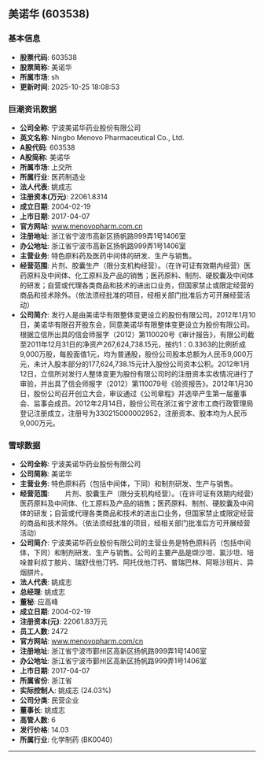 ## 美诺华 (603538)

### 基本信息

- **股票代码**: 603538
- **股票简称**: 美诺华
- **所属市场**: sh
- **更新时间**: 2025-10-25 18:08:53

### 巨潮资讯数据

- **公司全称**: 宁波美诺华药业股份有限公司
- **英文名称**: Ningbo Menovo Pharmaceutical Co., Ltd.
- **A股代码**: 603538
- **A股简称**: 美诺华
- **所属市场**: 上交所
- **所属行业**: 医药制造业
- **法人代表**: 姚成志
- **注册资本(万元)**: 22061.8314
- **成立日期**: 2004-02-19
- **上市日期**: 2017-04-07
- **官方网站**: www.menovopharm.com.cn
- **注册地址**: 浙江省宁波市高新区扬帆路999弄1号1406室
- **办公地址**: 浙江省宁波市高新区扬帆路999弄1号1406室
- **主营业务**: 特色原料药及医药中间体的研发、生产与销售。
- **经营范围**: 片剂、胶囊生产（限分支机构经营）。（在许可证有效期内经营）医药原料及中间体、化工原料及产品的销售；医药原料、制剂、硬胶囊及中间体的研发；自营或代理各类商品和技术的进出口业务，但国家禁止或限定经营的商品和技术除外。（依法须经批准的项目，经相关部门批准后方可开展经营活动）
- **公司简介**: 发行人是由美诺华有限整体变更设立的股份有限公司。2012年1月10日，美诺华有限召开股东会，同意美诺华有限整体变更设立为股份有限公司。根据立信所出具的信会师报字（2012）第110020号《审计报告》，有限公司截至2011年12月31日的净资产267,624,738.15元，按约1：0.3363的比例折成9,000万股，每股面值1元，均为普通股，股份公司股本总额为人民币9,000万元，未计入股本部分的177,624,738.15元计入股份公司资本公积。2012年1月12日，立信所对发行人整体变更为股份有限公司时的注册资本实收情况进行了审验，并出具了信会师报字（2012）第110079号《验资报告》。2012年1月30日，股份公司召开创立大会，审议通过《公司章程》并选举产生第一届董事会、监事会成员。2012年2月14日，股份公司在浙江省宁波市工商行政管理局登记注册成立，注册号为330215000002952，注册资本、股本均为人民币9,000万元。

### 雪球数据

- **公司全称**: 宁波美诺华药业股份有限公司
- **公司简称**: 美诺华
- **主营业务**: 特色原料药（包括中间体，下同）和制剂研发、生产与销售。
- **经营范围**: 　　片剂、胶囊生产（限分支机构经营）。（在许可证有效期内经营）医药原料及中间体、化工原料及产品的销售；医药原料、制剂、硬胶囊及中间体的研发；自营或代理各类商品和技术的进出口业务，但国家禁止或限定经营的商品和技术除外。（依法须经批准的项目，经相关部门批准后方可开展经营活动）
- **公司简介**: 宁波美诺华药业股份有限公司的主营业务是特色原料药（包括中间体，下同）和制剂研发、生产与销售。公司的主要产品是缬沙坦、氯沙坦、培哚普利叔丁胺片、瑞舒伐他汀钙、阿托伐他汀钙、普瑞巴林、阿哌沙班片、异烟肼片。
- **法人代表**: 姚成志
- **总经理**: 姚成志
- **董秘**: 应高峰
- **成立日期**: 2004-02-19
- **注册资本(元)**: 22061.83万元
- **员工人数**: 2472
- **官方网站**: www.menovopharm.com/cn
- **注册地址**: 浙江省宁波市鄞州区高新区扬帆路999弄1号1406室
- **办公地址**: 浙江省宁波市鄞州区高新区扬帆路999弄1号1406室
- **上市日期**: 2017-04-07
- **所属省份**: 浙江省
- **实际控制人**: 姚成志 (24.03%)
- **公司分类**: 民营企业
- **董事长**: 姚成志
- **高管人数**: 6
- **发行价格**: 14.03
- **所属行业**: 化学制药 (BK0040)

---